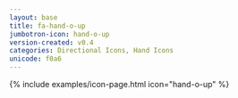 ```yaml
---
layout: base
title: fa-hand-o-up
jumbotron-icon: hand-o-up
version-created: v0.4
categories: Directional Icons, Hand Icons
unicode: f0a6
---
```


{% include examples/icon-page.html icon="hand-o-up" %}

